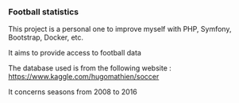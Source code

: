 ### Football statistics

This project is a personal one to improve myself with PHP, Symfony, Bootstrap, Docker, etc.

It aims to provide access to football data

The database used is from the following website : https://www.kaggle.com/hugomathien/soccer

It concerns seasons from 2008 to 2016
